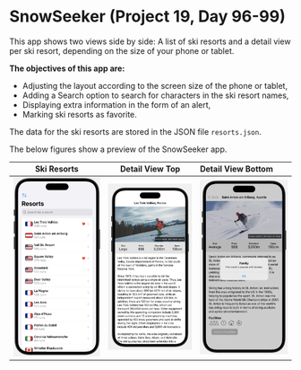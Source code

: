 #  SnowSeeker (Project 19, Day 96-99)

This app shows two views side by side: A list of ski resorts and a detail view per ski resort, depending on the size of your phone or tablet.

**The objectives of this app are:**
- Adjusting the layout according to the screen size of the phone or tablet,
- Adding a Search option to search for characters in the ski resort names,
- Displaying extra information in the form of an alert,
- Marking ski resorts as favorite.

The data for the ski resorts are stored in the JSON file ``resorts.json``.

The below figures show a preview of the SnowSeeker app.

Ski Resorts                                  |  Detail View Top               | Detail View Bottom
:-------------------------------------------:|:------------------------------:|:------------------------------
![](./Images/ski_resorts_navigationview.png) | ![](./Images/detailview_1.png) | ![](./Images/detailview_2.png)